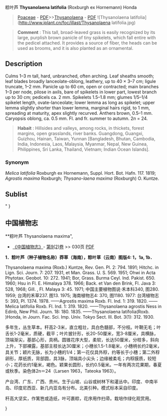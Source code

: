 粽叶芦 **Thysanolaena latifolia** (Roxburgh ex Hornemann) Honda

> [Poaceae](http://www.iplant.cn/info/Poaceae?t=foc) - [PDF](http://www.iplant.cn/foc/pdf/Poaceae.pdf)>>[Thysanolaena](http://www.iplant.cn/info/Thysanolaena?t=foc) - [PDF](http://www.iplant.cn/foc/pdf/Thysanolaena.pdf)
![Thysanolaena latifolia](http://www.iplant.cn/foc/illast/Thysanolaena latifolia.jpg)


> **Comment** : 
> This tall, broad-leaved grass is easily recognized by its large, purplish brown panicle of tiny spikelets, which fall entire with the pedicel attached. It provides a source of fiber, the heads can be used as brooms, and it is also planted as an ornamental.

## Description

Culms 1–3 m tall, hard, unbranched, often arching. Leaf sheaths smooth; leaf blades broadly lanceolate-oblong, leathery, up to 40 × 3–7 cm; ligule truncate, 1–2 mm. Panicle up to 60 cm, open or contracted; main branches 1–3 per node, pilose in axils, bare of spikelets in lower part, lowest branch up to 30 cm; pedicels ca. 2 mm. Spikelets 1.5–1.8 mm; glumes 1/5–1/4 spikelet length, ovate-lanceolate; lower lemma as long as spikelet; upper lemma slightly shorter than lower lemma, marginal hairs rigid, to 1 mm, spreading at maturity, apex slightly recurved. Anthers brown, 0.5–1 mm. Caryopsis oblong, ca. 0.5 mm. Fl. and fr. summer to autumn. 2*n* = 24.


> **Habait** : 
> Hillsides and valleys, among rocks, in thickets, forest margins, open grasslands, river banks. Guangdong, Guangxi, Guizhou, Hainan, Taiwan, Yunnan [Bangladesh, Bhutan, Cambodia, India, Indonesia, Laos, Malaysia, Myanmar, Nepal, New Guinea, Philippines, Sri Lanka, Thailand, Vietnam; Indian Ocean Islands].

### Synonym
*Melica latifolia* Roxburgh ex Hornemann, Suppl. Hort. Bot. Hafn. 117. 1819; *Agrostis maxima* Roxburgh; *Thysano-laena maxima* (Roxburgh) O. Kuntze.


## Sublist
"
}
## 中国植物志



**粽叶芦 Thysanolaena maxima",



* [《中国植物志》](http://www.iplant.cn/frps)- [第9(2)卷](http://www.iplant.cn/frps/vol/9(2)) >> 030页 [PDF](http://www.iplant.cn/frps/pdf/9(2)/030.pdf)


**1．粽叶芦（种子植物名称）莽草（海南），粽叶草（云南）图版4: 1，1a, 1b．**

Thysanolaena maxima (Roxb.) Kuntze, Rev. Gen. Pl. 2: 794. 1891; Hitchc. in Lign. Sci. Journ. 7: 207. 1931, et Man. Grass. U. S. 569. 1951; Ohwi in Acta Phytotax. Geobot. 10: 272. 1941; Bor, Grass. Burma Ceyl. Ind. Pakist. 650. 1960; Hsu in Fl. E. Himalaya 378. 1966; Back. et Van den Brink, Fl. Java 3: 528, 1968; Gill. , Fl. Malaya 3: 45. 1971; 中国主要植物图说·禾本科340, 图280. 1959; 台湾的禾草237. 图13. 1975; 海南植物志4: 370, 图1180. 1977: 台湾植物志5: 393, Pl. 1374. 1978. ——Agrostis maxima Roxb. Fl. Ind. 1: 319. 1820. ——Melica latifolia Roxb. Fl. Ind. 1: 319. 1820. ——Thysanolaena agrostis Ness in Edinb, New Phil. Journ. 18: 180. 1835. ——Thysanolaena latifolia(Roxb. )Honda, in Journ. Fac. Sci. Imp. Univ. Tokyo Sect. III. Bot. 3(1): 312. 1930.

多年生，丛生草本。秆高2-3米，直立粗壮，具白色髓部，不分枝。叶鞘无毛；叶舌长1-2毫米，质硬，截平；叶片披针形，长20-50厘米，宽3-8厘米，具横脉，顶端渐尖，基部心形，具柄。圆锥花序大型，柔软，长达50厘米，分枝多，斜向上升，下部裸露，基部主枝长达30厘米；小穗长1.5-1.8毫米，小穗柄长约2毫米，具关节；颖片无脉，长为小穗的1/4；第一花仅具外稃，约等长于小穗；第二外稃卵形，厚纸质，背部圆，具3脉，顶端具小尖头；边缘被柔毛；内稃膜质，较短小；花药长约1毫米，褐色。颖果长圆形，长约0.5毫米。一年有两次花果期，春夏或秋季。染色体2n＝24（Larsen 1963，Tateoka 1963）。

产台湾、广东、广西、贵州。生于山坡、山谷或树林下和灌丛中。印度、中南半岛、印度尼西亚、新几内亚岛有分布。北美引种。模式标本采自印度。

秆高大坚实，作篱笆或造纸，叶可裹粽，花序用作扫帚。栽培作绿化观赏用。



}